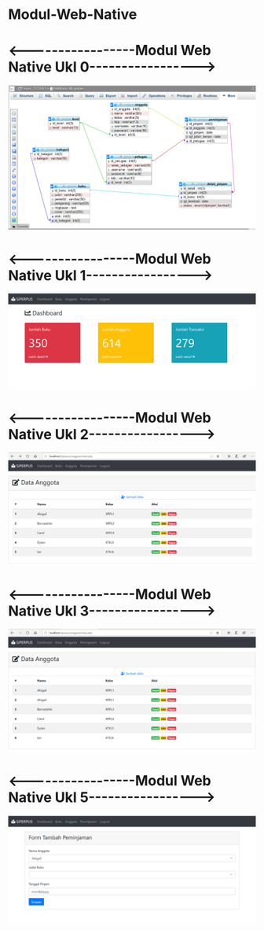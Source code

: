 # Modul-Web-Native
#
# <-----------------Modul Web Native Ukl 0----------------->
![Alt text](https://github.com/adellaaishwara/Modul-Web-Native/blob/master/Ukl%209.PNG)
#
# <-----------------Modul Web Native Ukl 1----------------->
![Alt text](https://github.com/adellaaishwara/Modul-Web-Native/blob/master/Ukl%201.PNG)
#
# <-----------------Modul Web Native Ukl 2----------------->
![Alt text](https://github.com/adellaaishwara/Modul-Web-Native/blob/master/Modul%20Ukl%202.PNG)
#
# <-----------------Modul Web Native Ukl 3----------------->
![Alt text](https://github.com/adellaaishwara/Modul-Web-Native/blob/master/anggota%20siperpus.PNG)
#
# <-----------------Modul Web Native Ukl 5----------------->
![Alt text](https://github.com/adellaaishwara/Modul-Web-Native/blob/master/Modul%205.PNG)

